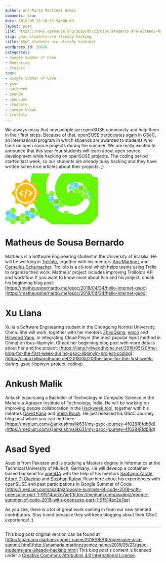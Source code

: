 ```yaml
---
author: Ana María Martínez Gómez
comments: true
date: 2018-05-23 10:19:54+00:00
layout: post
link: https://news.opensuse.org/2018/05/23/gsoc-students-are-already-hacking/
slug: gsoc-students-are-already-hacking
title: GSoC students are already hacking!
wordpress_id: 20876
categories:
- Google Summer of Code
- Mentoring
- Project
tags:
- Google Summer of Code
- gsoc
- hackweek
- openQA
- opensuse
- students
- summer break
- trollolo
---
```


We always enjoy that new people join openSUSE community and help them in their first steps. Because of that, [openSUSE participates again in GSoC](https://news.opensuse.org/2018/02/19/gsoc-ana), an international program in which stipends are awarded to students who hack on open source projects during the summer. We are really excited to announce that this year four students will learn about open source development while hacking on openSUSE projects. The coding period started last week, so our students are already busy hacking and they have written some nice articles about their projects. ;)

![](/wp-content/uploads/2018/05/gsoc-opensuse.jpg)



<!-- more -->


# Matheus de Sousa Bernardo


Matheus is a Software Engineering student in the University of Brasília. He will be working in [Trollolo](https://github.com/openSUSE/trollolo), together with his mentors [Ana Martínez](http://anamaria.martinezgomez.name) and [Cornelius Schumacher](http://blog.cornelius-schumacher.de). Trollolo is a cli-tool which helps teams using Trello to organize their work. Matheus’ project includes improving Trollolo’s API and workflow. If you want to know more about him and his project, check his beginning blog post: [https://matheussbernardo.me/gsoc/2018/04/24/hello-internet-gsoc](https://matheussbernardo.me/gsoc/2018/04/24/hello-internet-gsoc)




# Xu Liana


Xu is a Software Engineering student in the Chongqing Normal University, China. She will work, together with her mentors [ZhaoQiang](https://github.com/qiangzhao), [epico](https://github.com/epico) and [Hillwood Yang](https://github.com/hillwoodroc), in integrating Cloud Pinyin (the most popular input method in China) on ibus-libpinyin. Check her beginning blog post with more details about her and the project: [https://liana.hillwoodhome.net/2018/05/20/the-blog-for-the-first-week-during-gsoc-libpinyin-project-coding](https://liana.hillwoodhome.net/2018/05/20/the-blog-for-the-first-week-during-gsoc-libpinyin-project-coding)




# Ankush Malik


Ankush is pursuing a Bachelor of Technology in Computer Science in the Maharaja Agrasen Institute of Technology, India. He will be working on improving people collaboration in the [Hackweek tool](https://github.com/SUSE/Hackweek), together with his mentors [David Kang](http://github.com/davidkang) and [Stella Rouzi](http://github.com/differentreality). He just released his GSoC Journey blog post which you can find here: [https://medium.com/@ankushmalik631/my-gsoc-journey-4f02818fdb8d](https://medium.com/@ankushmalik631/my-gsoc-journey-4f02818fdb8d)




# Asad Syed


Asad is from Pakistan and is studying a Masters degree in Informatics at the Technical University of Munich, Germany. He will develop a container-based backend for [openQA](https://github.com/os-autoinst) with the help of his mentors [Santiago Zarate](https://github.com/foursixnine), [Ettore Di Giacinto](https://github.com/mudler) and [Stephan Kulow](https://github.com/coolo). Read here about his experiences with openSUSE and past participations in Google Summer of Code: [https://medium.com/asadpiz/google-summer-of-code-2018-with-opensuse-part-1-9f514ac2e7ae](https://medium.com/asadpiz/google-summer-of-code-2018-with-opensuse-part-1-9f514ac2e7ae)



As you see, there is a lot of great work coming in from our new talented contributors. Stay tuned because they will keep blogging about their GSoC experience! ;)





* * *



This blog post original version can be found at [http://anamaria.martinezgomez.name/2018/09/05/opensuse-asia-summit.html](http://anamaria.martinezgomez.name/2018/05/23/gsoc-students-are-already-hacking.html) This blog post's content is licensed under a [Creative Commons Attribution 4.0 International License](http://creativecommons.org/licenses/by/4.0/). 
